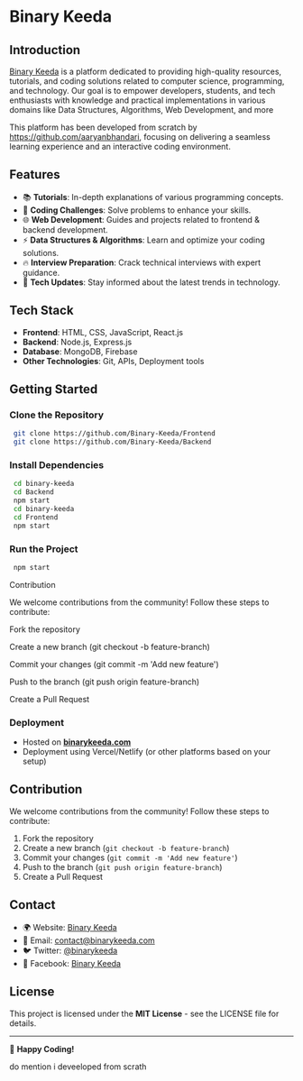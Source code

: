 # Binary Keeda

## Introduction
[Binary Keeda](https://binarykeeda.com/) is a platform dedicated to providing high-quality resources, tutorials, and coding solutions related to computer science, programming, and technology. Our goal is to empower developers, students, and tech enthusiasts with knowledge and practical implementations in various domains like Data Structures, Algorithms, Web Development, and more

This platform has been developed from scratch by https://github.com/aaryanbhandari, focusing on delivering a seamless learning experience and an interactive coding environment.

## Features
- 📚 **Tutorials**: In-depth explanations of various programming concepts.
- 🧩 **Coding Challenges**: Solve problems to enhance your skills.
- 🌐 **Web Development**: Guides and projects related to frontend & backend development.
- ⚡ **Data Structures & Algorithms**: Learn and optimize your coding solutions.
- 🔥 **Interview Preparation**: Crack technical interviews with expert guidance.
- 🎯 **Tech Updates**: Stay informed about the latest trends in technology.

## Tech Stack
- **Frontend**: HTML, CSS, JavaScript, React.js
- **Backend**: Node.js, Express.js
- **Database**: MongoDB, Firebase
- **Other Technologies**: Git, APIs, Deployment tools

## Getting Started
### Clone the Repository
```sh
 git clone https://github.com/Binary-Keeda/Frontend
 git clone https://github.com/Binary-Keeda/Backend
```
### Install Dependencies
```sh
 cd binary-keeda
 cd Backend
 npm start
 cd binary-keeda
 cd Frontend
 npm start
```
### Run the Project
```sh
 npm start
```
Contribution

We welcome contributions from the community! Follow these steps to contribute:

Fork the repository

Create a new branch (git checkout -b feature-branch)

Commit your changes (git commit -m 'Add new feature')

Push to the branch (git push origin feature-branch)

Create a Pull Request
### Deployment
- Hosted on **[binarykeeda.com](https://binarykeeda.com/)**
- Deployment using Vercel/Netlify (or other platforms based on your setup)

## Contribution
We welcome contributions from the community! Follow these steps to contribute:
1. Fork the repository
2. Create a new branch (`git checkout -b feature-branch`)
3. Commit your changes (`git commit -m 'Add new feature'`)
4. Push to the branch (`git push origin feature-branch`)
5. Create a Pull Request

## Contact
- 🌍 Website: [Binary Keeda](https://binarykeeda.com/)
- 📧 Email: contact@binarykeeda.com
- 🐦 Twitter: [@binarykeeda](https://twitter.com/binarykeeda)
- 📘 Facebook: [Binary Keeda](https://facebook.com/binarykeeda)

## License
This project is licensed under the **MIT License** - see the LICENSE file for details.

---
🚀 **Happy Coding!**


do mention i deveeloped from scrath
